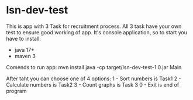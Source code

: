 # lsn-dev-test

This is app with 3 Task for recruitment process. All 3 task have your own test to ensure good working of app. It's console application, so to start you have to install:
- java 17+
- maven 3

Comends to run app:
mvn install
java -cp target/lsn-dev-test-1.0.jar Main

After taht you can choose one of 4 options:
1 - Sort numbers is Task1
2 - Calculate numbers is Task2
3 - Count graphs is Task 3
0 - Exit is end of program

